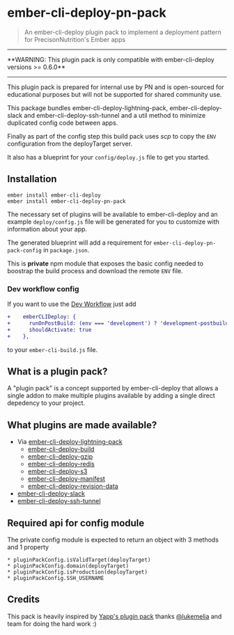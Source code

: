 # ember-cli-deploy-pn-pack

> An ember-cli-deploy plugin pack to implement a deployment pattern for PrecisonNutrition's Ember apps

<hr/>
**WARNING: This plugin pack is only compatible with ember-cli-deploy versions >= 0.6.0**
<hr/>

This plugin pack is prepared for internal use by PN and is open-sourced for educational
purposes but will not be supported for shared community use.

This package bundles ember-cli-deploy-lightning-pack, ember-cli-deploy-slack and ember-cli-deploy-ssh-tunnel
and a util method to minimize duplicated config code between apps.

Finally as part of the config step this build pack uses *scp* to copy the `ENV` configuration from the deployTarget server.

It also has a blueprint for your `config/deploy.js` file to get you started.

## Installation

```
ember install ember-cli-deploy
ember install ember-cli-deploy-pn-pack
```

The necessary set of plugins will be available to ember-cli-deploy and an example `deploy/config.js` file will be generated for you to customize with information about your app.

The generated blueprint will add a requirement for `ember-cli-deploy-pn-pack-config` in `package.json`.

This is **private** npm module that exposes the basic config needed to boostrap the build process and download the remote `ENV` file.

### Dev workflow config

If you want to use the [Dev Workflow](http://ember-cli.com/ember-cli-deploy/docs/v0.5.x/development-workflow/) just add

```diff
+    emberCLIDeploy: {
+      runOnPostBuild: (env === 'development') ? 'development-postbuild' : false,
+      shouldActivate: true
+    },
```

to your `ember-cli-build.js` file.

## What is a plugin pack?

A "plugin pack" is a concept supported by ember-cli-deploy that allows a single addon to make multiple plugins available by adding a single direct depedency to your project.

## What plugins are made available?

* Via [ember-cli-deploy-lightning-pack](https://github.com/ember-cli-deploy/ember-cli-deploy-lightning-pack)
  * [ember-cli-deploy-build](https://github.com/ember-cli-deploy/ember-cli-deploy-build)
  * [ember-cli-deploy-gzip](https://github.com/ember-cli-deploy/ember-cli-deploy-gzip)
  * [ember-cli-deploy-redis](https://github.com/ember-cli-deploy/ember-cli-deploy-redis)
  * [ember-cli-deploy-s3](https://github.com/ember-cli-deploy/ember-cli-deploy-s3)
  * [ember-cli-deploy-manifest](https://github.com/ember-cli-deploy/ember-cli-deploy-manifest)
  * [ember-cli-deploy-revision-data](https://github.com/ember-cli-deploy/ember-cli-deploy-revision-data)
* [ember-cli-deploy-slack](https://github.com/ember-cli-deploy/ember-cli-deploy-slack)
* [ember-cli-deploy-ssh-tunnel](https://github.com/ember-cli-deploy/ember-cli-deploy-ssh-tunnel)

## Required api for config module

The private config module is expected to return an object with 3 methods and 1 property

```
* pluginPackConfig.isValidTarget(deployTarget)
* pluginPackConfig.domain(deployTarget)
* pluginPackConfig.isProduction(deployTarget)
* pluginPackConfig.SSH_USERNAME
```

## Credits

This pack is heavily inspired by [Yapp's plugin pack](https://github.com/yappbox/ember-cli-deploy-yapp-pack)
thanks [@lukemelia](https://github.com/lukemelia) and team for doing the hard work :)
